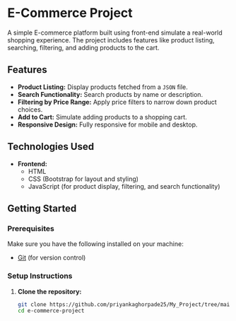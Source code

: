 # E-Commerce Project

A simple E-commerce platform built using front-end simulate a real-world shopping experience. The project includes features like product listing, searching, filtering, and adding products to the cart.

## Features

- **Product Listing:** Display products fetched from a `JSON` file.
- **Search Functionality:** Search products by name or description.
- **Filtering by Price Range:** Apply price filters to narrow down product choices.
- **Add to Cart:** Simulate adding products to a shopping cart.
- **Responsive Design:** Fully responsive for mobile and desktop.

## Technologies Used

- **Frontend:**
  - HTML
  - CSS (Bootstrap for layout and styling)
  - JavaScript (for product display, filtering, and search functionality)
  


## Getting Started

### Prerequisites

Make sure you have the following installed on your machine:
- [Git](https://git-scm.com/) (for version control)

### Setup Instructions

1. **Clone the repository:**
   ```bash
   git clone https://github.com/priyankaghorpade25/My_Project/tree/main/E-Commerce_Project
   cd e-commerce-project
